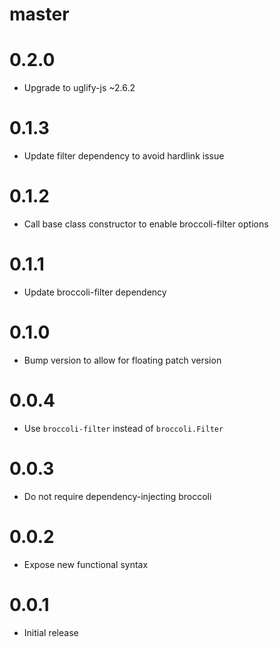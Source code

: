 # master

# 0.2.0

* Upgrade to uglify-js ~2.6.2

# 0.1.3

* Update filter dependency to avoid hardlink issue

# 0.1.2

* Call base class constructor to enable broccoli-filter options

# 0.1.1

* Update broccoli-filter dependency

# 0.1.0

* Bump version to allow for floating patch version

# 0.0.4

* Use `broccoli-filter` instead of `broccoli.Filter`

# 0.0.3

* Do not require dependency-injecting broccoli

# 0.0.2

* Expose new functional syntax

# 0.0.1

* Initial release

